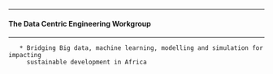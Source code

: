 --------------------------------------------------

#### The Data Centric Engineering Workgroup

------------------------------------------------

       * Bridging Big data, machine learning, modelling and simulation for impacting 
         sustainable development in Africa 
      

